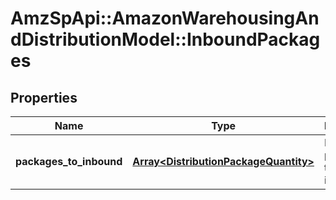 # AmzSpApi::AmazonWarehousingAndDistributionModel::InboundPackages

## Properties
Name | Type | Description | Notes
------------ | ------------- | ------------- | -------------
**packages_to_inbound** | [**Array&lt;DistributionPackageQuantity&gt;**](DistributionPackageQuantity.md) | List of packages to be inbounded. | 


